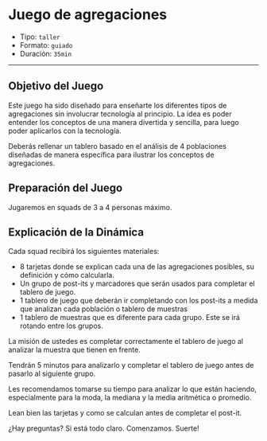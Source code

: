 # Juego de agregaciones

* Tipo: `taller`
* Formato: `guiado`
* Duración: `35min`

***

## Objetivo del Juego

Este juego ha sido diseñado para enseñarte los diferentes tipos de agregaciones
sin involucrar tecnología al principio. La idea es poder entender los conceptos
de una manera divertida y sencilla, para luego poder aplicarlos con la
tecnología.

Deberás rellenar un tablero basado en el análisis de 4 poblaciones diseñadas de
manera específica para ilustrar los conceptos de agregaciones.

## Preparación del Juego

Jugaremos en squads de 3 a 4 personas máximo.

## Explicación de la Dinámica

Cada squad recibirá los siguientes materiales:

* 8 tarjetas donde se explican cada una de las agregaciones posibles, su
  definición y cómo calcularla.
* Un grupo de post-its y marcadores que serán usados para completar el tablero
  de juego.
* 1 tablero de juego que deberán ir completando con los post-its a medida que
  analizan cada población o tablero de muestras
* 1 tablero de muestras que es diferente para cada grupo. Este se irá rotando
  entre los grupos.

La misión de ustedes es completar correctamente el tablero de juego al analizar
la muestra que tienen en frente.

Tendrán 5 minutos para analizarlo y completar el tablero de juego antes de
pasarlo al siguiente grupo.

Les recomendamos tomarse su tiempo para analizar lo que están haciendo,
especialmente para la moda, la mediana y la media aritmética o promedio.

Lean bien las tarjetas y como se calculan antes de completar el post-it.

¿Hay preguntas? Si está todo claro. Comenzamos. Suerte!
